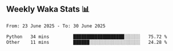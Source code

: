 ## Weekly Waka Stats 📊
<!--START_SECTION:waka-->

```txt
From: 23 June 2025 - To: 30 June 2025

Python   34 mins         ███████████████████░░░░░░   75.72 %
Other    11 mins         ██████░░░░░░░░░░░░░░░░░░░   24.28 %
```

<!--END_SECTION:waka-->

<!--

Here are some ideas to get you started:

- 🔭 I’m currently working on (way to add branches committed on)
- 🌱 I’m currently learning Web Frameworks and Machine Learning! (Lisp, JS (react & angular), Python, and __)
- 💬 Ask me about ...
- 📫 How to reach me: 
- 😄 Pronouns: He/Him/His
- ⚡ Fun fact: ...

that-recsys-lab
-->
